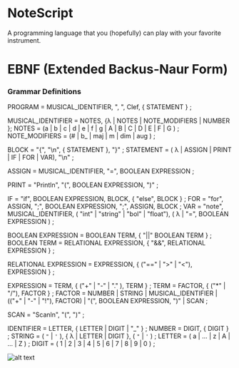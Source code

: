 # NoteScript
A programming language that you (hopefully) can play with your favorite instrument.


# EBNF (Extended Backus-Naur Form)

### Grammar Definitions

PROGRAM = MUSICAL_IDENTIFIER, ", ", Clef, { STATEMENT } ;

MUSICAL_IDENTIFIER = NOTES, {λ | NOTES | NOTE_MODIFIERS | NUMBER };
NOTES = (a | b | c | d | e | f | g | A | B | C | D | E | F | G )  ;
NOTE_MODIFIERS = (# | b_ | maj | m | dim | aug ) ;

BLOCK = "{", "\n", { STATEMENT }, "}" ;
STATEMENT = ( λ | ASSIGN | PRINT | IF | FOR | VAR), "\n" ;

ASSIGN = MUSICAL_IDENTIFIER, "=", BOOLEAN EXPRESSION ;

PRINT = "Println", "(", BOOLEAN EXPRESSION, ")" ;

IF = "if", BOOLEAN EXPRESSION, BLOCK, { "else", BLOCK } ;
FOR = "for", ASSIGN, ";", BOOLEAN EXPRESSION, ";", ASSIGN, BLOCK ;
VAR = "note", MUSICAL_IDENTIFIER, ( "int" | "string" | "bol" | "float"), ( λ | "=", BOOLEAN EXPRESSION ) ;

BOOLEAN EXPRESSION = BOOLEAN TERM, { "||" BOOLEAN TERM } ;
BOOLEAN TERM = RELATIONAL EXPRESSION, { "&&", RELATIONAL EXPRESSION } ;

RELATIONAL EXPRESSION = EXPRESSION, { ("==" | ">" | "<"), EXPRESSION } ;

EXPRESSION = TERM, { ("+" | "-" | "." ), TERM } ;
TERM = FACTOR, { ("*" | "/"), FACTOR } ;
FACTOR = NUMBER | STRING | MUSICAL_IDENTIFIER | (("+" | "-" | "!"), FACTOR) | "(", BOOLEAN EXPRESSION, ")" | SCAN ;

SCAN = "Scanln", "(", ")" ;


IDENTIFIER = LETTER, { LETTER | DIGIT | "_" } ;
NUMBER = DIGIT, { DIGIT } ;
STRING = ( `"` | `'` ), { λ | LETTER | DIGIT }, ( `"` | `'` ) ;
LETTER = ( a | ... | z | A | ... | Z ) ;
DIGIT = ( 1 | 2 | 3 | 4 | 5 | 6 | 7 | 8 | 9 | 0 ) ;

![alt text](diagrama.png)
